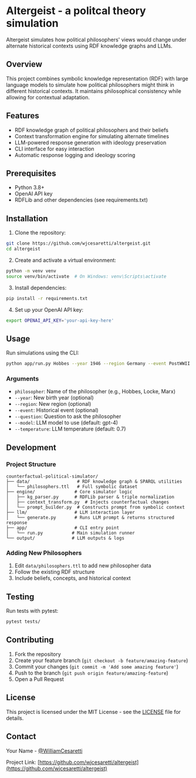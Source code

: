 # Altergeist - a politcal theory simulation

Altergeist simulates how political philosophers' views would change under alternate historical contexts using RDF knowledge graphs and LLMs.

## Overview

This project combines symbolic knowledge representation (RDF) with large language models to simulate how political philosophers might think in different historical contexts. It maintains philosophical consistency while allowing for contextual adaptation.

## Features

- RDF knowledge graph of political philosophers and their beliefs
- Context transformation engine for simulating alternate timelines
- LLM-powered response generation with ideology preservation
- CLI interface for easy interaction
- Automatic response logging and ideology scoring

## Prerequisites

- Python 3.8+
- OpenAI API key
- RDFLib and other dependencies (see requirements.txt)

## Installation

1. Clone the repository:
```bash
git clone https://github.com/wjcesaretti/altergeist.git
cd altergeist
```

2. Create and activate a virtual environment:
```bash
python -m venv venv
source venv/bin/activate  # On Windows: venv\Scripts\activate
```

3. Install dependencies:
```bash
pip install -r requirements.txt
```

4. Set up your OpenAI API key:
```bash
export OPENAI_API_KEY='your-api-key-here'
```

## Usage

Run simulations using the CLI:

```bash
python app/run.py Hobbes --year 1946 --region Germany --event PostWWII --question "What is the role of the state in AI governance?"
```

### Arguments

- `philosopher`: Name of the philosopher (e.g., Hobbes, Locke, Marx)
- `--year`: New birth year (optional)
- `--region`: New region (optional)
- `--event`: Historical event (optional)
- `--question`: Question to ask the philosopher
- `--model`: LLM model to use (default: gpt-4)
- `--temperature`: LLM temperature (default: 0.7)

## Development

### Project Structure

```
counterfactual-political-simulator/
├── data/                  # RDF knowledge graph & SPARQL utilities
│   └── philosophers.ttl   # Full symbolic dataset
├── engine/               # Core simulator logic
│   ├── kg_parser.py      # RDFLib parser & triple normalization
│   ├── context_transform.py  # Injects counterfactual changes
│   └── prompt_builder.py  # Constructs prompt from symbolic context
├── llm/                  # LLM interaction layer
│   └── generate.py       # Runs LLM prompt & returns structured response
├── app/                  # CLI entry point
│   └── run.py           # Main simulation runner
└── output/              # LLM outputs & logs
```

### Adding New Philosophers

1. Edit `data/philosophers.ttl` to add new philosopher data
2. Follow the existing RDF structure
3. Include beliefs, concepts, and historical context

## Testing

Run tests with pytest:

```bash
pytest tests/
```

## Contributing

1. Fork the repository
2. Create your feature branch (`git checkout -b feature/amazing-feature`)
3. Commit your changes (`git commit -m 'Add some amazing feature'`)
4. Push to the branch (`git push origin feature/amazing-feature`)
5. Open a Pull Request

## License

This project is licensed under the MIT License - see the [LICENSE](LICENSE) file for details.

## Contact

Your Name - [@WilliamCesaretti](https://github.com/wjcesaretti)

Project Link: [https://github.com/wjcesaretti/altergeist](https://github.com/wjcesaretti/altergeist)